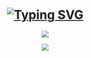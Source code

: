 
<div align="center">

<h1> <a href="https://git.io/typing-svg"><img src="https://readme-typing-svg.herokuapp.com?font=Fira+Code&weight=300&size=28&pause=1000&color=02DA3C&background=88000000&width=435&lines=console.log('%2B%D0%B2%D0%B0%D0%B9%D0%B1');%2B%D0%B2%D0%B0%D0%B9%D0%B1" alt="Typing SVG" /></a> </h1>

![](https://www.codewars.com/users/FrozenQxc/badges/large)

![](https://komarev.com/ghpvc/?username=your-github-FrozenQxc&color=blueviolet)
</div>



